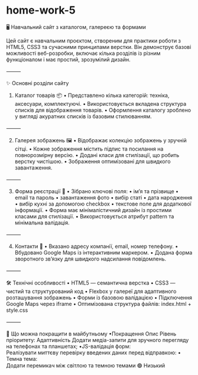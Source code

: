 # home-work-5

🖥️ Навчальний сайт з каталогом, галереєю та формами

Цей сайт є навчальним проєктом, створеним для практики роботи з HTML5, CSS3 та сучасними принципами верстки.
Він демонструє базові можливості веб-розробки, включає кілька розділів із різним функціоналом і має простий, зрозумілий дизайн.

⸻

✨ Основні розділи сайту

1. Каталог товарів 📦
 • Представлено кілька категорій: техніка, аксесуари, комплектуючі.
 • Використовується вкладена структура списків для відображення товарів.
 • Оформлення каталогу зроблено у вигляді акуратних списків із базовим стилюванням.

⸻

2. Галерея зображень 🖼️
 • Відображає колекцію зображень у зручній сітці.
 • Кожне зображення містить підпис та посилання на повнорозмірну версію.
 • Додані класи для стилізації, що робить верстку чистішою.
 • Зображення оптимізовані для швидкого завантаження.

⸻

3. Форма реєстрації 📝
 • Зібрано ключові поля:
 • ім’я та прізвище
 • email та пароль
 • завантаження фото
 • вибір статі
 • дата народження
 • вибір кухні за допомогою checkbox
 • текстове поле для додаткової інформації.
 • Форма має мінімалістичний дизайн із простими класами для стилізації.
 • Використовується атрибут pattern та мінімальна валідація.

⸻

4. Контакти 📍
 • Вказано адресу компанії, email, номер телефону.
 • Вбудовано Google Maps із інтерактивним маркером.
 • Додана форма зворотного зв’язку для швидкого надсилання повідомлень.

⸻

🛠️ Технічні особливості
 • HTML5 — семантична верстка
 • CSS3 — чистий та структурований код
 • Flexbox у галереї для адаптивного розташування зображень
 • Форми із базовою валідацією
 • Підключення Google Maps через iframe
 • Оптимізована структура файлів: index.html + style.css

⸻

🚀 Що можна покращити в майбутньому
 •Покращення	Опис	Рівень пріоритету:
    Адаптивність	Додати медіа-запити для зручного перегляду на телефонах та планшетах; 
 •JS-валідація форм:  
    Реалізувати миттєву перевірку введених даних перед      відправкою:
 • Темна тема:	
    Додати перемикач між світлою та темною темами	🟢 Низький
